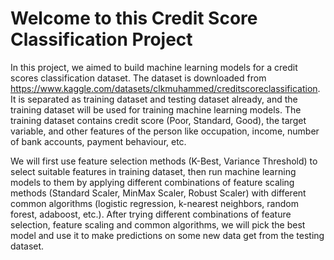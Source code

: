# Welcome to this Credit Score Classification Project

In this project, we aimed to build machine learning models for a credit scores classification dataset. The dataset is downloaded from https://www.kaggle.com/datasets/clkmuhammed/creditscoreclassification. It is separated as training dataset and testing dataset already, and the training dataset will be used for training machine learning models. The training dataset contains credit score (Poor, Standard, Good), the target variable, and other features of the person like occupation, income, number of bank accounts, payment behaviour, etc. 

We will first use feature selection methods (K-Best, Variance Threshold) to select suitable features in training dataset, then run machine learning models to them by applying different combinations of feature scaling methods (Standard Scaler, MinMax Scaler, Robust Scaler) with different common algorithms (logistic regression, k-nearest neighbors, random forest, adaboost, etc.). After trying different combinations of feature selection, feature scaling and common algorithms, we will pick the best model and use it to make predictions on some new data get from the testing dataset.
